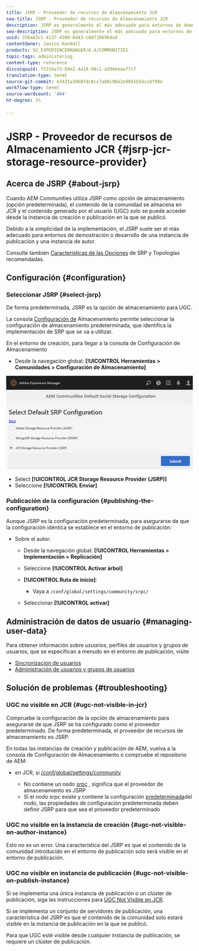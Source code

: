 ```yaml
---
title: JSRP - Proveedor de recursos de Almacenamiento JCR
seo-title: JSRP - Proveedor de recursos de Almacenamiento JCR
description: JSRP es generalmente el más adecuado para entornos de demostración o desarrollo de una instancia de publicación y una instancia de autor
seo-description: JSRP es generalmente el más adecuado para entornos de demostración o desarrollo de una instancia de publicación y una instancia de autor
uuid: 358a43c1-4137-4300-8443-c0d7166968ad
contentOwner: Janice Kendall
products: SG_EXPERIENCEMANAGER/6.4/COMMUNITIES
topic-tags: administering
content-type: reference
discoiquuid: f5316a73-84e2-4a18-98c1-a384eeaa77cf
translation-type: tm+mt
source-git-commit: 43421a3068fdc8cc7a88c98a2e9045b54cc8f99e
workflow-type: tm+mt
source-wordcount: '464'
ht-degree: 1%

---
```



# JSRP - Proveedor de recursos de Almacenamiento JCR {#jsrp-jcr-storage-resource-provider}

## Acerca de JSRP {#about-jsrp}

Cuando AEM Communities utiliza JSRP como opción de almacenamiento (opción predeterminada), el contenido de la comunidad se almacena en JCR y el contenido generado por el usuario (UGC) solo se puede acceder desde la instancia de creación o publicación en la que se publicó.

Debido a la simplicidad de la implementación, el JSRP suele ser el más adecuado para entornos de demostración o desarrollo de una instancia de publicación y una instancia de autor.

Consulte también [Características de las Opciones](working-with-srp.md#characteristics-of-srp-options) de SRP y Topologías [](topologies.md)recomendadas.

## Configuración {#configuration}

### Seleccionar JSRP {#select-jsrp}

De forma predeterminada, JSRP es la opción de almacenamiento para UGC.

La consola [Configuración de](srp-config.md) Almacenamiento permite seleccionar la configuración de almacenamiento predeterminada, que identifica la implementación de SRP que se va a utilizar.

En el entorno de creación, para llegar a la consola de Configuración de Almacenamiento

* Desde la navegación global: **[!UICONTROL Herramientas > Comunidades > Configuración de Almacenamiento]**

![chlimage_1-234](assets/chlimage_1-234.png)

* Select **[!UICONTROL JCR Storage Resource Provider (JSRP)]**
* Seleccione **[!UICONTROL Enviar]**

### Publicación de la configuración {#publishing-the-configuration}

Aunque JSRP es la configuración predeterminada, para asegurarse de que la configuración idéntica se establece en el entorno de publicación:

* Sobre el autor:

   * Desde la navegación global: **[!UICONTROL Herramientas > Implementación > Replicación]**
   * Seleccione **[!UICONTROL Activar árbol]**
   * **[!UICONTROL Ruta de inicio]**:

      * Vaya a `/conf/global/settings/community/srpc/`
   * Seleccionar **[!UICONTROL activar]**


## Administración de datos de usuario {#managing-user-data}

Para obtener información sobre *usuarios*, perfiles *de* usuarios y grupos *de* usuarios, que se especifican a menudo en el entorno de publicación, visite

* [Sincronización de usuarios](sync.md)
* [Administración de usuarios y grupos de usuarios](users.md)

## Solución de problemas {#troubleshooting}

### UGC no visible en JCR {#ugc-not-visible-in-jcr}

Compruebe la configuración de la opción de almacenamiento para asegurarse de que JSRP se ha configurado como el proveedor predeterminado. De forma predeterminada, el proveedor de recursos de almacenamiento es JSRP.

En todas las instancias de creación y publicación de AEM, vuelva a la consola de Configuración de Almacenamiento o compruebe el repositorio de AEM:

* en JCR, si [/conf/global/settings/community](http://localhost:4502/crx/de/index.jsp#/conf/global/settings/community)

   * No contiene un nodo [srpc](http://localhost:4502/crx/de/index.jsp#/conf/global/settings/community/srpc) , significa que el proveedor de almacenamiento es JSRP
   * Si el nodo srpc existe y contiene la configuración [predeterminada](http://localhost:4502/crx/de/index.jsp#/conf/global/settings/community/srpc/defaultconfiguration)del nodo, las propiedades de configuración predeterminada deben definir JSRP para que sea el proveedor predeterminado

### UGC no visible en la instancia de creación {#ugc-not-visible-on-author-instance}

Esto no es un error. Una característica del JSRP es que el contenido de la comunidad introducido en el entorno de publicación solo será visible en el entorno de publicación.

### UGC no visible en instancia de publicación {#ugc-not-visible-on-publish-instance}

Si se implementa una única instancia de publicación o un clúster de publicación, siga las instrucciones para [UGC Not Visible en JCR](#ugc-not-visible-in-jcr).

Si se implementa un conjunto de servidores de publicación, una característica del JSRP es que el contenido de la comunidad solo estará visible en la instancia de publicación en la que se publicó.

Para que UGC esté visible desde cualquier instancia de publicación, se requiere un clúster de publicación.
